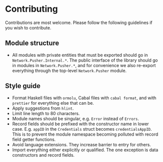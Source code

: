 # Contributing

Contributions are most welcome. Please follow the following guidelines if you
wish to contribute.

## Module structure

- All modules with private entities that must be exported should go in
  `Network.Pusher.Internal.*`. The public interface of the library should go in
  modules in `Network.Pusher.*`, and for convenience we also re-export everything
  through the top-level `Network.Pusher` module.

## Style guide

- Format Haskell files with `ormolu`, Cabal files with `cabal format`, and
  with `prettier` for everything else that can be.
- Apply suggestions from `hlint`.
- Limit line length to 80 characters.
- Module names should be singular, e.g. `Error` instead of `Errors`.
- Record fields should be prefixed with the constructor name in lower case.
  E.g. `appID` in the `Credentials` struct becomes `credentialsAppID`. This is
  to prevent the module namespace becoming polluted with record field getter
  functions.
- Avoid language extensions. They increase barrier to entry for others.
- Import everything either explicitly or qualified. The one exception is data
  constructors and record fields.
